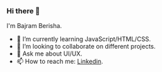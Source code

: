 ### Hi there 👋

I'm Bajram Berisha.

- 🔭 I’m currently learning JavaScript/HTML/CSS.
- 👯 I’m looking to collaborate on different projects.
- 💬 Ask me about UI/UX.
- 📫 How to reach me: [Linkedin](https://www.linkedin.com/in/bajram-berisha-123720203).
